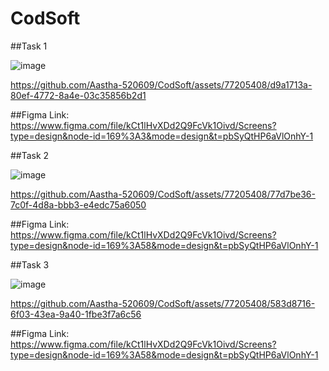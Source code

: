 # CodSoft

##Task 1


![image](https://github.com/Aastha-520609/CodSoft/assets/77205408/b606af07-9974-43e6-9a35-76dd15c8fb64)


https://github.com/Aastha-520609/CodSoft/assets/77205408/d9a1713a-80ef-4772-8a4e-03c35856b2d1

##Figma Link: https://www.figma.com/file/kCt1lHvXDd2Q9FcVk1Oivd/Screens?type=design&node-id=169%3A3&mode=design&t=pbSyQtHP6aVlOnhY-1

##Task 2



![image](https://github.com/Aastha-520609/CodSoft/assets/77205408/6106a3cc-3a4c-48e4-a3ec-2a69b9c43e23)

https://github.com/Aastha-520609/CodSoft/assets/77205408/77d7be36-7c0f-4d8a-bbb3-e4edc75a6050

##Figma Link: https://www.figma.com/file/kCt1lHvXDd2Q9FcVk1Oivd/Screens?type=design&node-id=169%3A58&mode=design&t=pbSyQtHP6aVlOnhY-1



##Task 3



![image](https://github.com/Aastha-520609/CodSoft/assets/77205408/6e1af8ee-249d-40bc-a171-33bf04cdb431)







https://github.com/Aastha-520609/CodSoft/assets/77205408/583d8716-6f03-43ea-9a40-1fbe3f7a6c56


##Figma Link: https://www.figma.com/file/kCt1lHvXDd2Q9FcVk1Oivd/Screens?type=design&node-id=169%3A58&mode=design&t=pbSyQtHP6aVlOnhY-1



